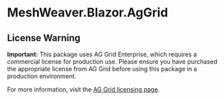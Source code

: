 # MeshWeaver.Blazor.AgGrid

## License Warning

**Important:** This package uses AG Grid Enterprise, which requires a commercial license for production use. Please ensure you have purchased the appropriate license from AG Grid before using this package in a production environment.

For more information, visit the [AG Grid licensing page](https://www.ag-grid.com/license-pricing/).